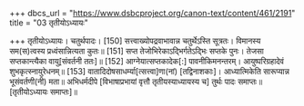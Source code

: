 +++
dbcs_url = "https://www.dsbcproject.org/canon-text/content/461/2191"
title = "03 तृतीयोऽध्यायः"

+++
तृतीयोऽध्यायः।
चतुर्थपादः।
[150] सत्त्वाख्योपद्रवाभावान्न चतुर्थेऽस्ति सूत्रतः। 
विमानस्य सम(स)त्वस्य प्रध्वंसान्नित्यता कुतः॥
[151] सप्त तेजोभिरेकाऽद्‍भिर्गतेऽद्‍भिः सप्तके पुनः। 
तेजसा सप्तकान्त्यैका वायु[संवर्तनी ततः]॥
[152] आग्नेयात्सप्तकादेक[:] पावनीकिमनन्तरम्। 
आयुष्परिग्रहादेवं शुभकृत्स्नायुरेधनम्॥
[153] वातादिदोषसाधर्म्या[त्सत्त्वा]णा(नां) [तद्विनाशकाः]। 
आध्यात्मिकेति सारूप्यान्न भूसंवर्तणी(नी) मता॥
अभिधर्मदीपे [विभाषाप्रभायां वृत्तौ तृतीयस्याध्यायस्य च] तुर्थः पादः समाप्तः॥
[तृतीयोऽध्यायः समाप्तः]॥
